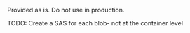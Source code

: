 Provided as is.
Do not use in production.

TODO:
Create a SAS for each blob- not at the container level
